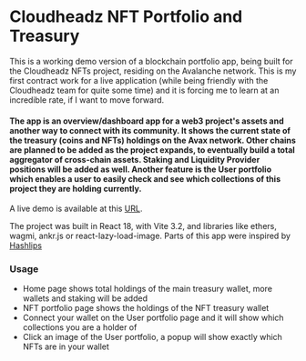 # Cloudheadz NFT Portfolio and Treasury

This is a working demo version of a blockchain portfolio app, being built for the Cloudheadz NFTs project, residing on the Avalanche network. This is my first contract work for a live application (while being friendly with the Cloudheadz team for quite some time) and it is forcing me to learn at an incredible rate, if I want to move forward.

#### The app is an overview/dashboard app for a web3 project's assets and another way to connect with its community. It shows the current state of the treasury (coins and NFTs) holdings on the Avax network. Other chains are planned to be added as the project expands, to eventually build a total aggregator of cross-chain assets. Staking and Liquidity Provider positions will be added as well. Another feature is the User portfolio which enables a user to easily check and see which collections of this project they are holding currently.

A live demo is available at this [URL](https://cloudheadz-portfolio-demo-agnar.netlify.app/).

The project was built in React 18, with Vite 3.2, and libraries like ethers, wagmi, ankr.js or react-lazy-load-image. Parts of this app were inspired by [Hashlips](https://hashlips.online/HashLips)

### Usage

- Home page shows total holdings of the main treasury wallet, more wallets and staking will be added
- NFT portfolio page shows the holdings of the NFT treasury wallet
- Connect your wallet on the User portfolio page and it will show which collections you are a holder of
- Click an image of the User portfolio, a popup will show exactly which NFTs are in your wallet

